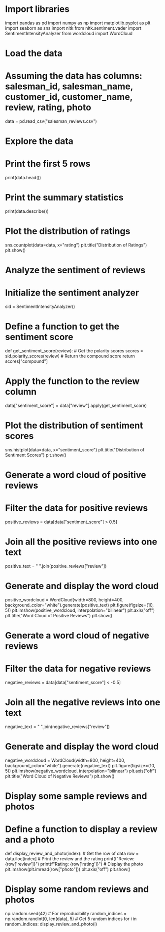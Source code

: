 # Import libraries
import pandas as pd
import numpy as np
import matplotlib.pyplot as plt
import seaborn as sns
import nltk
from nltk.sentiment.vader import SentimentIntensityAnalyzer
from wordcloud import WordCloud

# Load the data
# Assuming the data has columns: salesman_id, salesman_name, customer_id, customer_name, review, rating, photo
data = pd.read_csv("salesman_reviews.csv")

# Explore the data
# Print the first 5 rows
print(data.head())

# Print the summary statistics
print(data.describe())

# Plot the distribution of ratings
sns.countplot(data=data, x="rating")
plt.title("Distribution of Ratings")
plt.show()

# Analyze the sentiment of reviews
# Initialize the sentiment analyzer
sid = SentimentIntensityAnalyzer()

# Define a function to get the sentiment score
def get_sentiment_score(review):
    # Get the polarity scores
    scores = sid.polarity_scores(review)
    # Return the compound score
    return scores["compound"]

# Apply the function to the review column
data["sentiment_score"] = data["review"].apply(get_sentiment_score)

# Plot the distribution of sentiment scores
sns.histplot(data=data, x="sentiment_score")
plt.title("Distribution of Sentiment Scores")
plt.show()

# Generate a word cloud of positive reviews
# Filter the data for positive reviews
positive_reviews = data[data["sentiment_score"] > 0.5]

# Join all the positive reviews into one text
positive_text = " ".join(positive_reviews["review"])

# Generate and display the word cloud
positive_wordcloud = WordCloud(width=800, height=400, background_color="white").generate(positive_text)
plt.figure(figsize=(10, 5))
plt.imshow(positive_wordcloud, interpolation="bilinear")
plt.axis("off")
plt.title("Word Cloud of Positive Reviews")
plt.show()

# Generate a word cloud of negative reviews
# Filter the data for negative reviews
negative_reviews = data[data["sentiment_score"] < -0.5]

# Join all the negative reviews into one text
negative_text = " ".join(negative_reviews["review"])

# Generate and display the word cloud
negative_wordcloud = WordCloud(width=800, height=400, background_color="white").generate(negative_text)
plt.figure(figsize=(10, 5))
plt.imshow(negative_wordcloud, interpolation="bilinear")
plt.axis("off")
plt.title("Word Cloud of Negative Reviews")
plt.show()

# Display some sample reviews and photos
# Define a function to display a review and a photo
def display_review_and_photo(index):
    # Get the row of data
    row = data.iloc[index]
    # Print the review and the rating
    print(f"Review: {row['review']}")
    print(f"Rating: {row['rating']}")
    # Display the photo
    plt.imshow(plt.imread(row["photo"]))
    plt.axis("off")
    plt.show()

# Display some random reviews and photos
np.random.seed(42) # For reproducibility
random_indices = np.random.randint(0, len(data), 5) # Get 5 random indices
for i in random_indices:
    display_review_and_photo(i)
